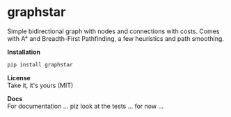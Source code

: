 # graphstar

Simple bidirectional graph with nodes and connections with costs.
Comes with A* and Breadth-First Pathfinding, a few heuristics and path smoothing.

<b>Installation</b>
```python
pip install graphstar
```

<b>License</b><br>
Take it, it's yours (MIT)

<b>Docs</b><br>
For documentation ... plz look at the tests ... for now ...
